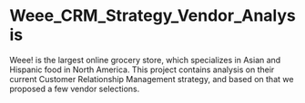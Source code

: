 # Weee_CRM_Strategy_Vendor_Analysis
Weee! is the largest online grocery store, which specializes in Asian and Hispanic food in North America. This project contains analysis on their current Customer Relationship Management strategy, and based on that we proposed a few vendor selections.
